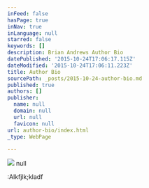 ```yaml
---
inFeed: false
hasPage: true
inNav: true
inLanguage: null
starred: false
keywords: []
description: Brian Andrews Author Bio
datePublished: '2015-10-24T17:06:17.115Z'
dateModified: '2015-10-24T17:06:11.223Z'
title: Author Bio
sourcePath: _posts/2015-10-24-author-bio.md
published: true
authors: []
publisher:
  name: null
  domain: null
  url: null
  favicon: null
url: author-bio/index.html
_type: WebPage

---
```

![](https://the-grid-user-content.s3-us-west-2.amazonaws.com/c8efdd95-3da2-409d-b4df-ffb806c437b7.jpg)
null

:Alkfjlk;kladf